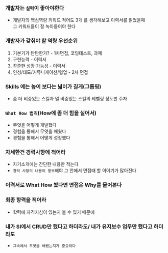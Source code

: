 ### 개발자는 `실력`이 좋아야한다
- 개발자의 핵심역량 키워드 적어도 3개 를 생각해보고 이력서를 읽었을때<br>
그 키워드들이 잘 녹아들어야 한다

### 개발자가 갖춰야 할 역량 우선순위
1. 기본기가 탄탄한가? - 1차면접, 코딩테스트, 과제
2. 구현능력 - 이력서
3. 꾸준한 성장 가능성 - 이력서
4. 인성/태도/커뮤니케이션/협업 - 2차 면접

### Skills 에는 높이 보다는 넓이가 길게(그룹핑)
- 좀 더 비중있는 스킬과 덜 비중있는 스킬의 레벨링 정도만 주자

### `What How 법칙`(How에 좀 더 힘을 실어서)
- 무엇을 어떻게 개발했다 
- 경험을 통해서 무엇을 배웠다
- 경험을 통해서 어떻게 성장했다

### 자세한건 경력사항에 적어라 
- 자기소개에는 간단한 내용만 적는다
- `경력 사항의 내용이 풍부`해야 그 안에서 면접때 할 이야기가 많아진다

### 이력서로 What How 봤다면 면접은 Why를 물어본다

### 최종 항력을 적어라
- 학력에 자격지심이 있는지 볼 수 있기 때문에

### 내가 SI에서 CRUD만 했다고 하더라도/ 내가 유지보수 업무만 했다고 하더라도
- `그속에서 무엇을 배웠는지가 중요하다`